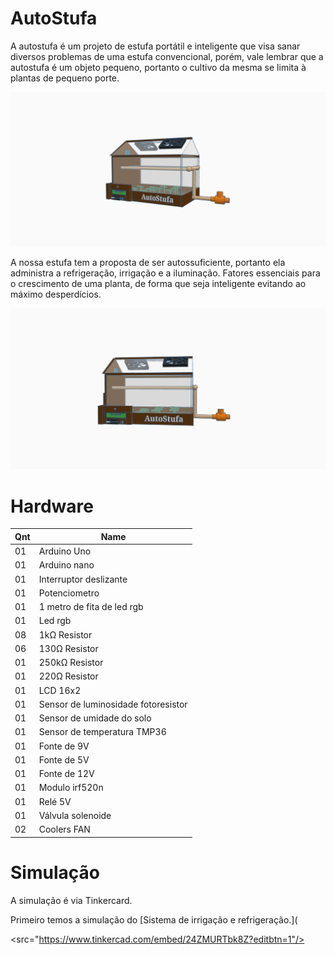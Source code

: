 # AutoStufa
A autostufa é um projeto de estufa portátil e inteligente que visa sanar diversos problemas de uma estufa convencional, porém, vale lembrar que a autostufa é um objeto pequeno, portanto o cultivo da mesma se limita à plantas de pequeno porte.

<img src="https://github.com/Augusto-Viniciuss/AutoStufa/blob/main/Copy%20of%20Projeto%20IEC%20-%20Auto%20Estufa%20(3).png?raw=true"/>

A nossa estufa tem a proposta de ser autossuficiente, portanto ela administra a refrigeração, irrigação e a iluminação. Fatores essenciais para o crescimento de uma planta, de forma que seja inteligente evitando ao máximo desperdícios.

<img src="https://github.com/Augusto-Viniciuss/AutoStufa/blob/main/Copy%20of%20Projeto%20IEC%20-%20Auto%20Estufa%20(2).png?raw=true"/>

# Hardware

|Qnt	|Name                                            |
|-------|------------------------------------------------|	
|01	|Arduino Uno                            |
|01	|Arduino nano                            |
|01 	|Interruptor deslizante                      |
|01 	|Potenciometro                                     |
|01	|1 metro de fita de led rgb                            |
|01	|Led rgb                            |
|08	|1kΩ Resistor                                    |
|06	|130Ω Resistor                                   |
|01	|250kΩ Resistor                           |
|01	|220Ω Resistor                           |
|01	|LCD 16x2                           |
|01	|Sensor de luminosidade fotoresistor                          |
|01	|Sensor de umidade do solo                            |
|01 	|Sensor de temperatura TMP36                           |
|01	|Fonte de 9V                                     |
|01	|Fonte de 5V  |
|01 	|Fonte de 12V                                      |
|01     |Modulo irf520n                                   |
|01     |Relé 5V                            |
|01	|Válvula solenoide                           |
|02	|Coolers FAN                           |

# Simulação

A simulação é via Tinkercard.

Primeiro temos a simulação do [Sistema de irrigação e refrigeração.](

<src="https://www.tinkercad.com/embed/24ZMURTbk8Z?editbtn=1"/>
